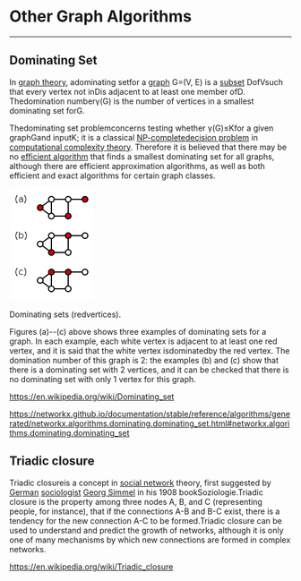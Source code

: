 # Other Graph Algorithms

---

## Dominating Set

In [graph theory](https://en.wikipedia.org/wiki/Graph_theory), adominating setfor a [graph](https://en.wikipedia.org/wiki/Graph_(discrete_mathematics)) G=(V, E) is a [subset](https://en.wikipedia.org/wiki/Subset) DofVsuch that every vertex not inDis adjacent to at least one member ofD. Thedomination numberγ(G) is the number of vertices in a smallest dominating set forG.

Thedominating set problemconcerns testing whether γ(G)≤Kfor a given graphGand inputK; it is a classical [NP-complete](https://en.wikipedia.org/wiki/NP-complete)[decision problem](https://en.wikipedia.org/wiki/Decision_problem) in [computational complexity theory](https://en.wikipedia.org/wiki/Computational_complexity_theory). Therefore it is believed that there may be no [efficient algorithm](https://en.wikipedia.org/wiki/Polynomial-time_algorithm) that finds a smallest dominating set for all graphs, although there are efficient approximation algorithms, as well as both efficient and exact algorithms for certain graph classes.

![image](media/Other-Graph-Algorithms-image1.png)

Dominating sets (redvertices).

Figures (a)--(c) above shows three examples of dominating sets for a graph. In each example, each white vertex is adjacent to at least one red vertex, and it is said that the white vertex isdominatedby the red vertex. The domination number of this graph is 2: the examples (b) and (c) show that there is a dominating set with 2 vertices, and it can be checked that there is no dominating set with only 1 vertex for this graph.

<https://en.wikipedia.org/wiki/Dominating_set>

<https://networkx.github.io/documentation/stable/reference/algorithms/generated/networkx.algorithms.dominating.dominating_set.html#networkx.algorithms.dominating.dominating_set>

## Triadic closure

Triadic closureis a concept in [social network](https://en.wikipedia.org/wiki/Social_network) theory, first suggested by [German](https://en.wikipedia.org/wiki/Germany) [sociologist](https://en.wikipedia.org/wiki/Sociology) [Georg Simmel](https://en.wikipedia.org/wiki/Georg_Simmel) in his 1908 bookSoziologie.Triadic closure is the property among three nodes A, B, and C (representing people, for instance), that if the connections A-B and B-C exist, there is a tendency for the new connection A-C to be formed.Triadic closure can be used to understand and predict the growth of networks, although it is only one of many mechanisms by which new connections are formed in complex networks.

<https://en.wikipedia.org/wiki/Triadic_closure>
